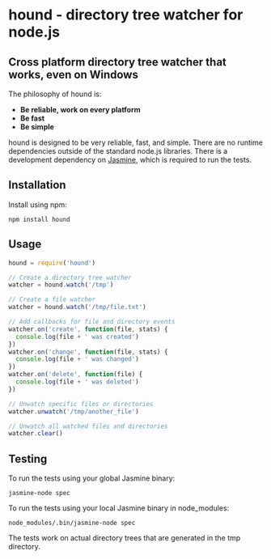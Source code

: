 hound - directory tree watcher for node.js
=============================================

Cross platform directory tree watcher that works, even on Windows
-----------------------------------------------------------------

The philosophy of hound is:

* **Be reliable, work on every platform**
* **Be fast**
* **Be simple**

hound is designed to be very reliable, fast, and simple.  There are no runtime
dependencies outside of the standard node.js libraries.  There is a development
dependency on [Jasmine](http://pivotal.github.com/jasmine/), which is required
to run the tests.

Installation
------------

Install using npm:

```
npm install hound
```

Usage
-----

```javascript
hound = require('hound')

// Create a directory tree watcher
watcher = hound.watch('/tmp')

// Create a file watcher
watcher = hound.watch('/tmp/file.txt')

// Add callbacks for file and directory events
watcher.on('create', function(file, stats) {
  console.log(file + ' was created')
})
watcher.on('change', function(file, stats) {
  console.log(file + ' was changed')
})
watcher.on('delete', function(file) {
  console.log(file + ' was deleted')
})

// Unwatch specific files or directories
watcher.unwatch('/tmp/another_file')

// Unwatch all watched files and directories
watcher.clear()
```

Testing
-------

To run the tests using your global Jasmine binary:

```
jasmine-node spec
```

To run the tests using your local Jasmine binary in node_modules:

```
node_modules/.bin/jasmine-node spec
```

The tests work on actual directory trees that are generated in the tmp
directory.
